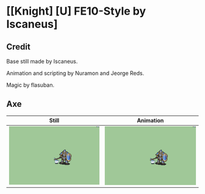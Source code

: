 # [\[Knight\] \[U\] FE10-Style by Iscaneus]

## Credit

Base still made by Iscaneus.

Animation and scripting by Nuramon and Jeorge Reds.

Magic by flasuban.
	
## Axe

| Still | Animation |
| :---: | :-------: |
| ![Axe still](./Axe_000.png) | ![Axe animation](./Axe.gif) |

